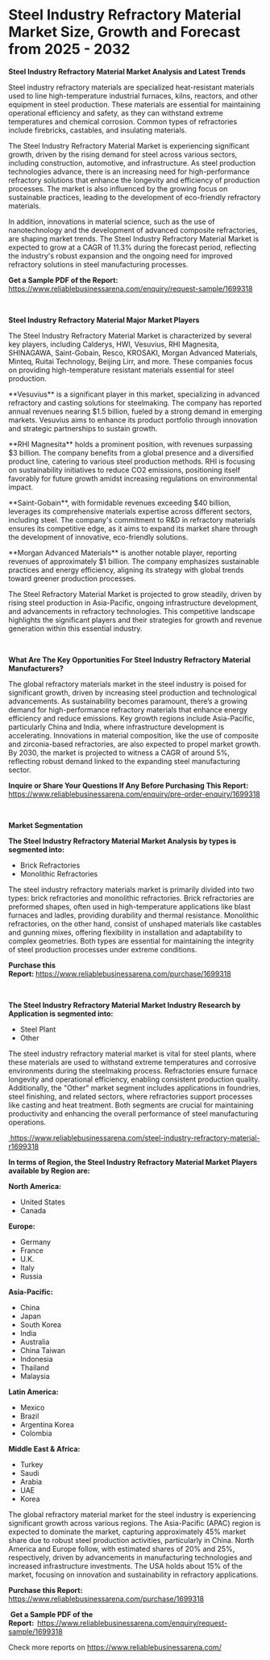 <p><h1>Steel Industry Refractory Material Market Size, Growth and Forecast from 2025 - 2032</h1></p><p><strong>Steel Industry Refractory Material Market Analysis and Latest Trends</strong></p>
<p><p>Steel industry refractory materials are specialized heat-resistant materials used to line high-temperature industrial furnaces, kilns, reactors, and other equipment in steel production. These materials are essential for maintaining operational efficiency and safety, as they can withstand extreme temperatures and chemical corrosion. Common types of refractories include firebricks, castables, and insulating materials.</p><p>The Steel Industry Refractory Material Market is experiencing significant growth, driven by the rising demand for steel across various sectors, including construction, automotive, and infrastructure. As steel production technologies advance, there is an increasing need for high-performance refractory solutions that enhance the longevity and efficiency of production processes. The market is also influenced by the growing focus on sustainable practices, leading to the development of eco-friendly refractory materials.</p><p>In addition, innovations in material science, such as the use of nanotechnology and the development of advanced composite refractories, are shaping market trends. The Steel Industry Refractory Material Market is expected to grow at a CAGR of 11.3% during the forecast period, reflecting the industry's robust expansion and the ongoing need for improved refractory solutions in steel manufacturing processes.</p></p>
<p><strong>Get a Sample PDF of the Report:&nbsp;</strong> <a href="https://www.reliablebusinessarena.com/enquiry/request-sample/1699318?utm_campaign=2033&utm_medium=2&utm_source=Github&utm_content=ia&utm_term=27032025&utm_id=steel-industry-refractory-material">https://www.reliablebusinessarena.com/enquiry/request-sample/1699318</a></p>
<p>&nbsp;</p>
<p><strong>Steel Industry Refractory Material Major Market Players</strong></p>
<p><p>The Steel Industry Refractory Material Market is characterized by several key players, including Calderys, HWI, Vesuvius, RHI Magnesita, SHINAGAWA, Saint-Gobain, Resco, KROSAKI, Morgan Advanced Materials, Minteq, Ruitai Technology, Beijing Lirr, and more. These companies focus on providing high-temperature resistant materials essential for steel production.</p><p>**Vesuvius** is a significant player in this market, specializing in advanced refractory and casting solutions for steelmaking. The company has reported annual revenues nearing $1.5 billion, fueled by a strong demand in emerging markets. Vesuvius aims to enhance its product portfolio through innovation and strategic partnerships to sustain growth.</p><p>**RHI Magnesita** holds a prominent position, with revenues surpassing $3 billion. The company benefits from a global presence and a diversified product line, catering to various steel production methods. RHI is focusing on sustainability initiatives to reduce CO2 emissions, positioning itself favorably for future growth amidst increasing regulations on environmental impact.</p><p>**Saint-Gobain**, with formidable revenues exceeding $40 billion, leverages its comprehensive materials expertise across different sectors, including steel. The company's commitment to R&D in refractory materials ensures its competitive edge, as it aims to expand its market share through the development of innovative, eco-friendly solutions.</p><p>**Morgan Advanced Materials** is another notable player, reporting revenues of approximately $1 billion. The company emphasizes sustainable practices and energy efficiency, aligning its strategy with global trends toward greener production processes.</p><p>The Steel Refractory Material Market is projected to grow steadily, driven by rising steel production in Asia-Pacific, ongoing infrastructure development, and advancements in refractory technologies. This competitive landscape highlights the significant players and their strategies for growth and revenue generation within this essential industry.</p></p>
<p>&nbsp;</p>
<p><strong>What Are The Key Opportunities For Steel Industry Refractory Material Manufacturers?</strong></p>
<p><p>The global refractory materials market in the steel industry is poised for significant growth, driven by increasing steel production and technological advancements. As sustainability becomes paramount, there’s a growing demand for high-performance refractory materials that enhance energy efficiency and reduce emissions. Key growth regions include Asia-Pacific, particularly China and India, where infrastructure development is accelerating. Innovations in material composition, like the use of composite and zirconia-based refractories, are also expected to propel market growth. By 2030, the market is projected to witness a CAGR of around 5%, reflecting robust demand linked to the expanding steel manufacturing sector.</p></p>
<p><strong>Inquire or Share Your Questions If Any Before Purchasing This Report:</strong> <a href="https://www.reliablebusinessarena.com/enquiry/pre-order-enquiry/1699318?utm_campaign=2033&utm_medium=2&utm_source=Github&utm_content=ia&utm_term=27032025&utm_id=steel-industry-refractory-material">https://www.reliablebusinessarena.com/enquiry/pre-order-enquiry/1699318</a></p>
<p>&nbsp;</p>
<p><strong>Market Segmentation</strong></p>
<p><strong>The Steel Industry Refractory Material Market Analysis by types is segmented into:</strong></p>
<p><ul><li>Brick Refractories</li><li>Monolithic Refractories</li></ul></p>
<p><p>The steel industry refractory materials market is primarily divided into two types: brick refractories and monolithic refractories. Brick refractories are preformed shapes, often used in high-temperature applications like blast furnaces and ladles, providing durability and thermal resistance. Monolithic refractories, on the other hand, consist of unshaped materials like castables and gunning mixes, offering flexibility in installation and adaptability to complex geometries. Both types are essential for maintaining the integrity of steel production processes under extreme conditions.</p></p>
<p><strong>Purchase this Report:&nbsp;</strong><a href="https://www.reliablebusinessarena.com/purchase/1699318?utm_campaign=2033&utm_medium=2&utm_source=Github&utm_content=ia&utm_term=27032025&utm_id=steel-industry-refractory-material">https://www.reliablebusinessarena.com/purchase/1699318</a></p>
<p>&nbsp;</p>
<p><strong>The Steel Industry Refractory Material Market Industry Research by Application is segmented into:</strong></p>
<p><ul><li>Steel Plant</li><li>Other</li></ul></p>
<p><p>The steel industry refractory material market is vital for steel plants, where these materials are used to withstand extreme temperatures and corrosive environments during the steelmaking process. Refractories ensure furnace longevity and operational efficiency, enabling consistent production quality. Additionally, the "Other" market segment includes applications in foundries, steel finishing, and related sectors, where refractories support processes like casting and heat treatment. Both segments are crucial for maintaining productivity and enhancing the overall performance of steel manufacturing operations.</p></p>
<p><a href="https://www.reliablebusinessarena.com/steel-industry-refractory-material-r1699318?utm_campaign=2033&utm_medium=2&utm_source=Github&utm_content=ia&utm_term=27032025&utm_id=steel-industry-refractory-material">&nbsp;https://www.reliablebusinessarena.com/steel-industry-refractory-material-r1699318</a></p>
<p><strong>In terms of Region, the Steel Industry Refractory Material Market Players available by Region are:</strong></p>
<p>
    <p> <strong> North America: </strong>
        <ul>
            <li>United States</li>
            <li>Canada</li>
        </ul>
        </p> 
    <p> <strong> Europe: </strong>
        <ul>
            <li>Germany</li>
            <li>France</li>
            <li>U.K.</li>
            <li>Italy</li>
            <li>Russia</li>
        </ul>
        </p> 
    <p> <strong> Asia-Pacific: </strong>
        <ul>
            <li>China</li>
            <li>Japan</li>
            <li>South Korea</li>
            <li>India</li>
            <li>Australia</li>
            <li>China Taiwan</li>
            <li>Indonesia</li>
            <li>Thailand</li>
            <li>Malaysia</li>
        </ul>
        </p> 
    <p> <strong> Latin America: </strong>
        <ul>
            <li>Mexico</li>
            <li>Brazil</li>
            <li>Argentina Korea</li>
            <li>Colombia</li>
        </ul>
        </p> 
    <p> <strong> Middle East & Africa: </strong>
        <ul>
            <li>Turkey</li>
            <li>Saudi</li>
            <li>Arabia</li>
            <li>UAE</li>
            <li>Korea</li>
        </ul>
    </p>
    </p>
<p><p>The global refractory material market for the steel industry is experiencing significant growth across various regions. The Asia-Pacific (APAC) region is expected to dominate the market, capturing approximately 45% market share due to robust steel production activities, particularly in China. North America and Europe follow, with estimated shares of 20% and 25%, respectively, driven by advancements in manufacturing technologies and increased infrastructure investments. The USA holds about 15% of the market, focusing on innovation and sustainability in refractory applications.</p></p>
<p><strong>Purchase this Report: </strong><a href="https://www.reliablebusinessarena.com/purchase/1699318?utm_campaign=2033&utm_medium=2&utm_source=Github&utm_content=ia&utm_term=27032025&utm_id=steel-industry-refractory-material">https://www.reliablebusinessarena.com/purchase/1699318</a></p>
<p>&nbsp;<strong>Get a Sample PDF of the Report:&nbsp;&nbsp;</strong><a href="https://www.reliablebusinessarena.com/enquiry/request-sample/1699318?utm_campaign=2033&utm_medium=2&utm_source=Github&utm_content=ia&utm_term=27032025&utm_id=steel-industry-refractory-material">https://www.reliablebusinessarena.com/enquiry/request-sample/1699318</a></p>
<p><strong></strong></p>
<p>Check more reports on <a href="https://www.reliablebusinessarena.com/?utm_campaign=2033&utm_medium=2&utm_source=Github&utm_content=ia&utm_term=27032025&utm_id=steel-industry-refractory-material">https://www.reliablebusinessarena.com/</a></p>